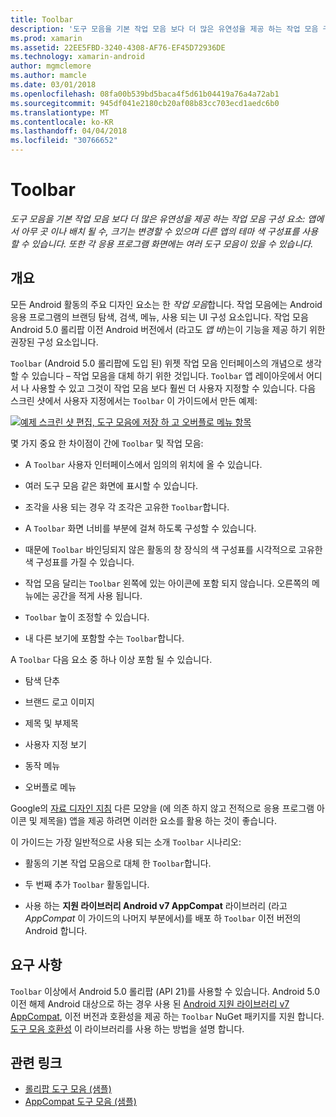 ```yaml
---
title: Toolbar
description: '도구 모음을 기본 작업 모음 보다 더 많은 유연성을 제공 하는 작업 모음 구성 요소: 앱에서 아무 곳 이나 배치 될 수, 크기는 변경할 수 있으며 다른 앱의 테마 색 구성표를 사용할 수 있습니다. 또한 각 응용 프로그램 화면에는 여러 도구 모음이 있을 수 있습니다.'
ms.prod: xamarin
ms.assetid: 22EE5FBD-3240-4308-AF76-EF45D72936DE
ms.technology: xamarin-android
author: mgmclemore
ms.author: mamcle
ms.date: 03/01/2018
ms.openlocfilehash: 08fa00b539bd5baca4f5d61b04419a76a4a72ab1
ms.sourcegitcommit: 945df041e2180cb20af08b83cc703ecd1aedc6b0
ms.translationtype: MT
ms.contentlocale: ko-KR
ms.lasthandoff: 04/04/2018
ms.locfileid: "30766652"
---
```

# <a name="toolbar"></a>Toolbar

_도구 모음을 기본 작업 모음 보다 더 많은 유연성을 제공 하는 작업 모음 구성 요소: 앱에서 아무 곳 이나 배치 될 수, 크기는 변경할 수 있으며 다른 앱의 테마 색 구성표를 사용할 수 있습니다. 또한 각 응용 프로그램 화면에는 여러 도구 모음이 있을 수 있습니다._

 
## <a name="overview"></a>개요

모든 Android 활동의 주요 디자인 요소는 한 *작업 모음*합니다. 작업 모음에는 Android 응용 프로그램의 브랜딩 탐색, 검색, 메뉴, 사용 되는 UI 구성 요소입니다. 작업 모음 Android 5.0 롤리팝 이전 Android 버전에서 (라고도 *앱 바*)는이 기능을 제공 하기 위한 권장된 구성 요소입니다. 

`Toolbar` (Android 5.0 롤리팝에 도입 된) 위젯 작업 모음 인터페이스의 개념으로 생각할 수 있습니다 &ndash; 작업 모음을 대체 하기 위한 것입니다. `Toolbar` 앱 레이아웃에서 어디서 나 사용할 수 있고 그것이 작업 모음 보다 훨씬 더 사용자 지정할 수 있습니다. 다음 스크린 샷에서 사용자 지정에서는 `Toolbar` 이 가이드에서 만든 예제: 

[![예제 스크린 샷 편집, 도구 모음에 저장 하 고 오버플로 메뉴 항목](images/01-toolbar-sml.png)](images/01-toolbar.png#lightbox)

몇 가지 중요 한 차이점이 간에 `Toolbar` 및 작업 모음: 

-   A `Toolbar` 사용자 인터페이스에서 임의의 위치에 올 수 있습니다.

-   여러 도구 모음 같은 화면에 표시할 수 있습니다.

-   조각을 사용 되는 경우 각 조각은 고유한 `Toolbar`합니다. 

-   A `Toolbar` 화면 너비를 부분에 걸쳐 하도록 구성할 수 있습니다. 

-   때문에 `Toolbar` 바인딩되지 않은 활동의 창 장식의 색 구성표를 시각적으로 고유한 색 구성표를 가질 수 있습니다. 

-   작업 모음 달리는 `Toolbar` 왼쪽에 있는 아이콘에 포함 되지 않습니다. 오른쪽의 메뉴에는 공간을 적게 사용 됩니다. 

-   `Toolbar` 높이 조정할 수 있습니다. 

-   내 다른 보기에 포함할 수는 `Toolbar`합니다. 

A `Toolbar` 다음 요소 중 하나 이상 포함 될 수 있습니다. 

-   탐색 단추

-   브랜드 로고 이미지

-   제목 및 부제목

-   사용자 지정 보기

-   동작 메뉴

-   오버플로 메뉴

Google의 [자료 디자인 지침](https://material.google.com/) 다른 모양을 (에 의존 하지 않고 전적으로 응용 프로그램 아이콘 및 제목을) 앱을 제공 하려면 이러한 요소를 활용 하는 것이 좋습니다. 

이 가이드는 가장 일반적으로 사용 되는 소개 `Toolbar` 시나리오:

-   활동의 기본 작업 모음으로 대체 한 `Toolbar`합니다. 

-   두 번째 추가 `Toolbar` 활동입니다.

-   사용 하는 **지원 라이브러리 Android v7 AppCompat** 라이브러리 (라고 *AppCompat* 이 가이드의 나머지 부분에서)를 배포 하 `Toolbar` 이전 버전의 Android 합니다. 

 
 
## <a name="requirements"></a>요구 사항

`Toolbar` 이상에서 Android 5.0 롤리팝 (API 21)를 사용할 수 있습니다. Android 5.0 이전 해제 Android 대상으로 하는 경우 사용 된 [Android 지원 라이브러리 v7 AppCompat](https://www.nuget.org/packages/Xamarin.Android.Support.v7.AppCompat/), 이전 버전과 호환성을 제공 하는 `Toolbar` NuGet 패키지를 지원 합니다. 
[도구 모음 호환성](~/android/user-interface/controls/tool-bar/toolbar-compatibility.md) 이 라이브러리를 사용 하는 방법을 설명 합니다. 




## <a name="related-links"></a>관련 링크

- [롤리팝 도구 모음 (샘플)](https://developer.xamarin.com/samples/monodroid/android5.0/Toolbar/)
- [AppCompat 도구 모음 (샘플)](https://developer.xamarin.com/samples/monodroid/Supportv7/AppCompat/Toolbar/)

